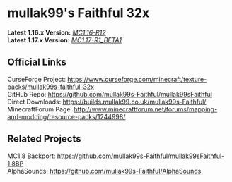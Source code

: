 # mullak99's Faithful 32x

**Latest 1.16.x Version:** [_MC1.16-R12_](https://github.com/mullak99s-Faithful/mullak99sFaithful/tree/1.16)  
**Latest 1.17.x Version:** [_MC1.17-R1_BETA1_](https://github.com/mullak99s-Faithful/mullak99sFaithful/tree/1.17)  

## Official Links

CurseForge Project: https://www.curseforge.com/minecraft/texture-packs/mullak99s-faithful-32x  
GitHub Repo: https://github.com/mullak99s-Faithful/mullak99sFaithful  
Direct Downloads: https://builds.mullak99.co.uk/mullak99s-Faithful/  
MinecraftForum Page: http://www.minecraftforum.net/forums/mapping-and-modding/resource-packs/1244998/  

## Related Projects
MC1.8 Backport: https://github.com/mullak99s-Faithful/mullak99sFaithful-1.8BP  
AlphaSounds: https://github.com/mullak99s-Faithful/AlphaSounds
